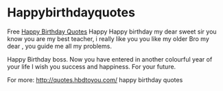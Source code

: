 # Happybirthdayquotes
Free <a href="http://quotes.hbdtoyou.com/happy-birthday-quotes/">Happy Birthday Quotes</a> Happy Happy birthday my dear sweet sir you know you are my best teacher, i really like you you like my older Bro my dear , you guide me all my problems.

Happy Birthday boss. Now you have entered in another
colourful year of your life I wish you success and happiness.
For your future.

For more: http://quotes.hbdtoyou.com/
happy birthday quotes

